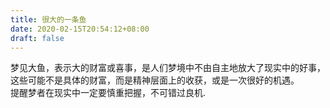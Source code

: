 ```yaml
---
title: 很大的一条鱼
date: 2020-02-15T20:54:12+08:00
draft: false
---
```


梦见大鱼，表示大的财富或喜事，是人们梦境中不由自主地放大了现实中的好事，这些可能不是具体的财富，而是精神层面上的收获，或是一次很好的机遇。<br>
提醒梦者在现实中一定要慎重把握，不可错过良机.